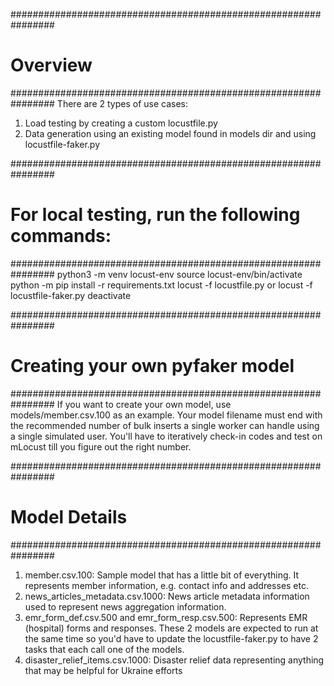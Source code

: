 ################################################################
# Overview
################################################################
There are 2 types of use cases:
1. Load testing by creating a custom locustfile.py
2. Data generation using an existing model found in models dir and using locustfile-faker.py

################################################################
# For local testing, run the following commands:
################################################################
python3 -m venv locust-env
source locust-env/bin/activate
python -m pip install -r requirements.txt
locust -f locustfile.py or locust -f locustfile-faker.py
deactivate

################################################################
# Creating your own pyfaker model 
################################################################
If you want to create your own model, use models/member.csv.100 as an example. Your model filename must end with the recommended number of bulk inserts a single worker can handle using a single simulated user. You'll have to iteratively check-in codes and test on mLocust till you figure out the right number.

################################################################
# Model Details
################################################################
1. member.csv.100: Sample model that has a little bit of everything. It represents member information, e.g. contact info and addresses etc.
2. news_articles_metadata.csv.1000: News article metadata information used to represent news aggregation information.
3. emr_form_def.csv.500 and emr_form_resp.csv.500: Represents EMR (hospital) forms and responses. These 2 models are expected to run at the same time so you'd have to update the locustfile-faker.py to have 2 tasks that each call one of the models.
4. disaster_relief_items.csv.1000: Disaster relief data representing anything that may be helpful for Ukraine efforts 
